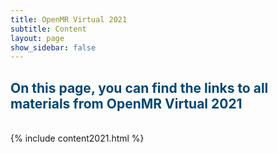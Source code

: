```yaml
---
title: OpenMR Virtual 2021
subtitle: Content
layout: page
show_sidebar: false
---
```


## <span style="color:#004777"> On this page, you can find the links to all materials from OpenMR Virtual 2021</span>

<br>
{% include content2021.html %}

<a href="#"><i class="fas fa-arrow-alt-circle-up" style="position: relative; top: -3px; text-indent: 0px; vertical-align: middle; color:#004777;"></i></a>

